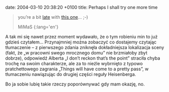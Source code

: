 date: 2004-03-10 20:38:20 +0100
title: Perhaps I shall try one more time

> you’re a bit [late](http://mimas.ceti.pl/blog/wpis/1068151454 'MiMaS/blog sprzed czterech miesięcy') with [this one](1078865262 'wczorajszy hovercraft')… ;-)
>
> MiMaS
{:lang='en'}

A tak mi się nawet przez moment wydawało, że o tym robieniu min to już gdzieś czytałem… Przynajmniej można zobaczyć co dostajemy czytając tłumaczenie – z pierwszego zdania zniknęła dokładniejsza lokalizacja sceny (fakt, że „w pracowni swego mrocznego domu” nie brzmiałoby zbyt dobrze), odpowiedź Alberta „I don’t reckon that’s the point” straciła chyba trochę na swoim charakterze, ale za to nieźle wybrnięto z typowo pratchettowego zagrania „<span class='deathspeak'>Things will have come to a pretty pass</span>”, w tłumaczeniu nawiązując do drugiej części reguły Heisenberga.

Bo ja sobie lubię takie rzeczy poporównywać gdy mam okazję, no.
